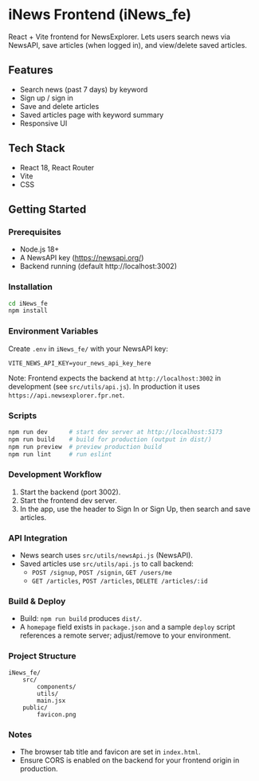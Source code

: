 # iNews Frontend (iNews_fe)

React + Vite frontend for NewsExplorer. Lets users search news via NewsAPI, save articles (when logged in), and view/delete saved articles.

## Features

- Search news (past 7 days) by keyword
- Sign up / sign in
- Save and delete articles
- Saved articles page with keyword summary
- Responsive UI

## Tech Stack

- React 18, React Router
- Vite
- CSS

## Getting Started

### Prerequisites

- Node.js 18+
- A NewsAPI key (https://newsapi.org/)
- Backend running (default http://localhost:3002)

### Installation

```bash
cd iNews_fe
npm install
```

### Environment Variables

Create `.env` in `iNews_fe/` with your NewsAPI key:

```env
VITE_NEWS_API_KEY=your_news_api_key_here
```

Note: Frontend expects the backend at `http://localhost:3002` in development (see `src/utils/api.js`). In production it uses `https://api.newsexplorer.fpr.net`.

### Scripts

```bash
npm run dev      # start dev server at http://localhost:5173
npm run build    # build for production (output in dist/)
npm run preview  # preview production build
npm run lint     # run eslint
```

### Development Workflow

1. Start the backend (port 3002).
2. Start the frontend dev server.
3. In the app, use the header to Sign In or Sign Up, then search and save articles.

### API Integration

- News search uses `src/utils/newsApi.js` (NewsAPI).
- Saved articles use `src/utils/api.js` to call backend:
  - `POST /signup`, `POST /signin`, `GET /users/me`
  - `GET /articles`, `POST /articles`, `DELETE /articles/:id`

### Build & Deploy

- Build: `npm run build` produces `dist/`.
- A `homepage` field exists in `package.json` and a sample `deploy` script references a remote server; adjust/remove to your environment.

### Project Structure

```
iNews_fe/
	src/
		components/
		utils/
		main.jsx
	public/
		favicon.png
```

### Notes

- The browser tab title and favicon are set in `index.html`.
- Ensure CORS is enabled on the backend for your frontend origin in production.
